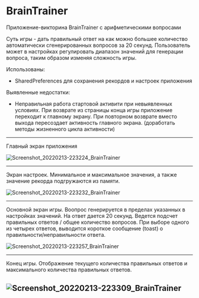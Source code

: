 # BrainTrainer
Приложение-викторина BrainTrainer с арифметическими вопросами

Суть игры - дать правильный ответ на как можно большее количество автоматически сгенерированных вопросов за 20 секунд. Пользователь может в настройках регулировать диапазон значений для генерации вопроса, таким образом изменяя сложность игры.

Использованы:
- SharedPreferences для сохранения рекордов и настроек приложения

Выявленные недостатки:
- Неправильная работа стартовой активити при невыявленных условиях. При возврате из страницы конца игры приложение переходит к главному экрану. При повторном возврате вместо выхода пересоздает активность главного экрана. (доработать методы жизненного цикла активности)

---
Главный экран приложения

![Screenshot_20220213-223224_BrainTrainer](https://user-images.githubusercontent.com/86518548/153768880-26aeec3f-0252-46a1-95b6-449c31fbf893.jpg)

---
Экран настроек. Минимальное и максимальное значения, а также значение рекорда подгружаются из памяти.

![Screenshot_20220213-223232_BrainTrainer](https://user-images.githubusercontent.com/86518548/153768866-a56c71ff-8840-407f-8365-9c6b13324046.jpg)

---
Основной экран игры. Воопрос генерируется в пределах указанных в настройках значений. На ответ дается 20 секунд. Ведется подсчет правильных ответов / общее количество вопросов. При выборе одного из четырех ответов, выводится короткое сообщение (toast) о правильности/неправильности ответа.

![Screenshot_20220213-223257_BrainTrainer](https://user-images.githubusercontent.com/86518548/153768767-6abf0f2e-1748-4dba-9763-5573410d1eef.jpg)

---
Конец игры. Отображение текущего количества правильных ответов и максимального количества правильных ответов.

![Screenshot_20220213-223309_BrainTrainer](https://user-images.githubusercontent.com/86518548/153768911-8ba936d4-1e4d-4f6f-9799-ca4f1272cbd6.jpg)
---
